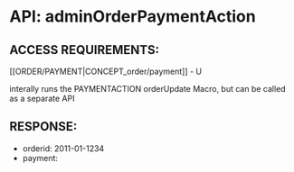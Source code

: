 # API: adminOrderPaymentAction


## ACCESS REQUIREMENTS: ##
[[ORDER/PAYMENT|CONCEPT_order/payment]] - U


interally runs the PAYMENTACTION orderUpdate Macro, but can be called as a separate API

## RESPONSE: ##
  * orderid:  2011-01-1234
  * payment:  

